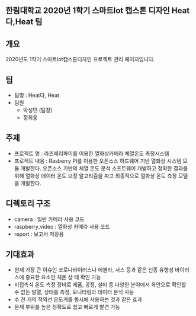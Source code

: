 ## 한림대학교 2020년 1학기 스마트Iot 캡스톤 디자인 Heat다,Heat 팀
## 개요
2020년도 1학기 스마트Iot캡스톤디자인 프로젝트 관리 페이지입니다.

## 팀
- 팀명 : Heat다, Heat
- 팀원
  - 박성민 (팀장)
  - 정회웅

## 주제
- 프로젝트 명 : 라즈베리파이를 이용한 열화상카메라 체열온도 측정시스템
- 프로젝트 내용 : Rasberry PI를 이용한 오픈소스 하드웨어 기반 열화상 시스템 모듈 개발한다. 오픈소스 기반의 체열 온도 분석 소프트웨어 개발하고 정확한 결과를 위해 열화상 데이터 온도 보정 알고리즘을 짜고 최종적으로 열화상 온도 측정 모델을 개발한다.

## 디렉토리 구조
- camera : 일반 카메라 사용 코드
- raspberry_video	: 열화상 카메라 사용 코드
- report : 보고서 저장용

## 기대효과
- 현재 가장 큰 이슈인 코로나바이러스나 에볼라, 사스 등과 같은 신종 유행성 바이러스에 중요한 요소인 체온 상   태 확인 가능
- 비접촉식 온도 측정 장비로 제품, 공정, 설비 등 다양한 분야에서 육안으로 확인할 수 없는 발열, 상태를 측정,
  모니터링과 데이터 분석 사능
- 수 천 개의 적외선 온도계를 동시에 사용하는 것과 같은 효과
- 문제 부위를 높은 정확도로 쉽고 빠르게 발견 가능
